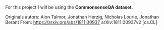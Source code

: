 For this project I will be using the **CommonsenseQA dataset**.

Originals autors: Alon Talmor, Jonathan Herzig, Nicholas Lourie, Jonathan Berant 
From: https://arxiv.org/abs/1811.00937
arXiv:1811.00937v2 [cs.CL]

